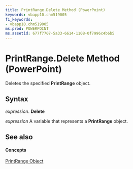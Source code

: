 ```yaml
---
title: PrintRange.Delete Method (PowerPoint)
keywords: vbapp10.chm519005
f1_keywords:
- vbapp10.chm519005
ms.prod: POWERPOINT
ms.assetid: 677f7707-5a33-6614-1108-0f7996c4b6b5
---
```



# PrintRange.Delete Method (PowerPoint)

Deletes the specified  **PrintRange** object.


## Syntax

 _expression_. **Delete**

 _expression_ A variable that represents a **PrintRange** object.


## See also


#### Concepts


[PrintRange Object](printrange-object-powerpoint.md)

